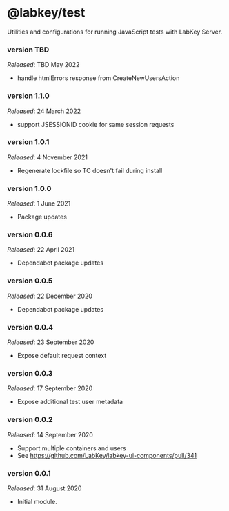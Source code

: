 # @labkey/test
Utilities and configurations for running JavaScript tests with LabKey Server.

### version TBD
*Released*: TBD May 2022
* handle htmlErrors response from CreateNewUsersAction

### version 1.1.0
*Released*: 24 March 2022
* support JSESSIONID cookie for same session requests

### version 1.0.1
*Released*: 4 November 2021
* Regenerate lockfile so TC doesn't fail during install

### version 1.0.0
*Released*: 1 June 2021
* Package updates

### version 0.0.6
*Released*: 22 April 2021
* Dependabot package updates

### version 0.0.5
*Released*: 22 December 2020
* Dependabot package updates

### version 0.0.4
*Released*: 23 September 2020
* Expose default request context

### version 0.0.3
*Released*: 17 September 2020
* Expose additional test user metadata

### version 0.0.2
*Released*: 14 September 2020
* Support multiple containers and users
* See https://github.com/LabKey/labkey-ui-components/pull/341

### version 0.0.1
*Released*: 31 August 2020
* Initial module.
